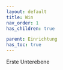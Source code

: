 ```yaml
---
layout: default
title: Win
nav_order: 1
has_children: true

parent: Einrichtung
has_toc: true
---
```


Erste Unterebene
